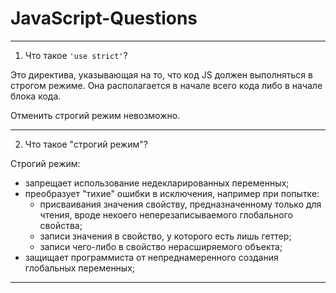 # JavaScript-Questions
***


1. Что такое `'use strict'`?

Это директива, указывающая на то, что код JS должен выполняться в строгом режиме. Она располагается в начале всего кода либо в начале блока кода.

Отменить строгий режим невозможно.

***

2. Что такое "строгий режим"?

Строгий режим:
- запрещает использование недекларированных переменных;
- преобразует "тихие" ошибки в исключения, например при попытке:
  * присваивания значения свойству, предназначенному только для чтения, вроде некоего неперезаписываемого глобального свойства;
  * записи значения в свойство, у которого есть лишь геттер;
  * записи чего-либо в свойство нерасширяемого объекта;
- защищает программиста от непреднамеренного создания глобальных переменных;

***
